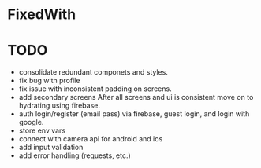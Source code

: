 # FixedWith

# TODO
- consolidate redundant componets and styles.
- fix bug with profile
- fix issue with inconsistent padding on screens.
- add secondary screens
After all screens and ui is consistent move on to hydrating using firebase.
- auth login/register (email pass) via firebase, guest login, and login with google.
- store env vars
- connect with camera api for android and ios
- add input validation
- add error handling (requests, etc.)